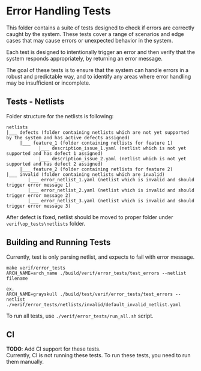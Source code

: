 # Error Handling Tests

This folder contains a suite of tests designed to check if errors are correctly caught by the system. These tests cover a range of scenarios and edge cases that may cause errors or unexpected behavior in the system.

Each test is designed to intentionally trigger an error and then verify that the system responds appropriately, by returning an error message.

The goal of these tests is to ensure that the system can handle errors in a robust and predictable way, and to identify any areas where error handling may be insufficient or incomplete.

## Tests - Netlists

Folder structure for the netlists is following:

```
netlists
|___ defects (folder containing netlists which are not yet supported by the system and has active defects assigned)
     |___ feature_1 (folder containing netlists for feature 1)
            |___ description_issue_1.yaml (netlist which is not yet supported and has defect 1 assigned)
            |___ description_issue_2.yaml (netlist which is not yet supported and has defect 2 assigned)
     |___ feature_2 (folder containing netlists for feature 2)    
|___ invalid (folder containing netlists which are invalid)
        |___ error_netlist_1.yaml (netlist which is invalid and should trigger error message 1)
        |___ error_netlist_2.yaml (netlist which is invalid and should trigger error message 2)
        |___ error_netlist_3.yaml (netlist which is invalid and should trigger error message 3) 
```

After defect is fixed, netlist should be moved to proper folder under `verif\op_tests\netlists` folder.

## Building and Running Tests

Currently, test is only parsing netlist, and expects to fail with error message.

```
make verif/error_tests
ARCH_NAME=arch_name ./build/verif/error_tests/test_errors --netlist filename

ex.
ARCH_NAME=grayskull ./build/test/verif/error_tests/test_errors --netlist ./verif/error_tests/netlists/invalid/default_invalid_netlist.yaml
```

To run all tests, use `./verif/error_tests/run_all.sh` script.


## CI

**TODO**: Add CI support for these tests.<br>
Currently, CI is not running these tests. To run these tests, you need to run them manually.

